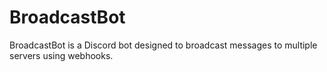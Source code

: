 # BroadcastBot
BroadcastBot is a Discord bot designed to broadcast messages to multiple servers using webhooks.
